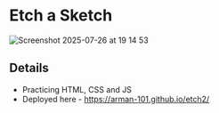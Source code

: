 # Etch a Sketch
![Screenshot 2025-07-26 at 19 14 53](https://github.com/user-attachments/assets/065bc560-0035-4079-be3a-76033ad2eba8)

## Details
- Practicing HTML, CSS and JS
- Deployed here - https://arman-101.github.io/etch2/
